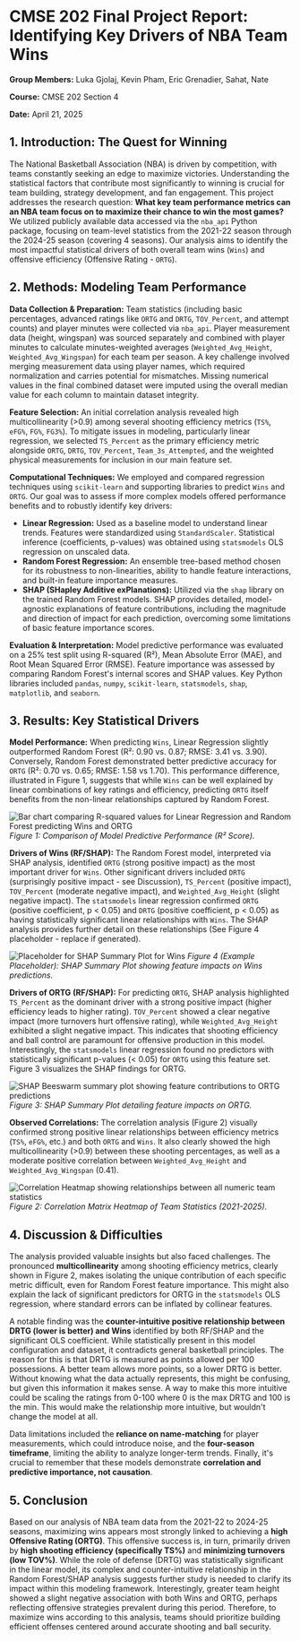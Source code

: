 # CMSE 202 Final Project Report: Identifying Key Drivers of NBA Team Wins

**Group Members:** Luka Gjolaj, Kevin Pham, Eric Grenadier, Sahat, Nate

**Course:** CMSE 202 Section 4

**Date:** April 21, 2025

## 1. Introduction: The Quest for Winning

The National Basketball Association (NBA) is driven by competition, with teams constantly seeking an edge to maximize victories. Understanding the statistical factors that contribute most significantly to winning is crucial for team building, strategy development, and fan engagement. This project addresses the research question: **What key team performance metrics can an NBA team focus on to maximize their chance to win the most games?** We utilized publicly available data accessed via the `nba_api` Python package, focusing on team-level statistics from the 2021-22 season through the 2024-25 season (covering 4 seasons). Our analysis aims to identify the most impactful statistical drivers of both overall team wins (`Wins`) and offensive efficiency (Offensive Rating - `ORTG`).

## 2. Methods: Modeling Team Performance

**Data Collection & Preparation:** Team statistics (including basic percentages, advanced ratings like `ORTG` and `DRTG`, `TOV_Percent`, and attempt counts) and player minutes were collected via `nba_api`. Player measurement data (height, wingspan) was sourced separately and combined with player minutes to calculate minutes-weighted averages (`Weighted_Avg_Height`, `Weighted_Avg_Wingspan`) for each team per season. A key challenge involved merging measurement data using player names, which required normalization and carries potential for mismatches. Missing numerical values in the final combined dataset were imputed using the overall median value for each column to maintain dataset integrity.

**Feature Selection:** An initial correlation analysis revealed high multicollinearity (>0.9) among several shooting efficiency metrics (`TS%`, `eFG%`, `FG%`, `FG3%`). To mitigate issues in modeling, particularly linear regression, we selected `TS_Percent` as the primary efficiency metric alongside `ORTG`, `DRTG`, `TOV_Percent`, `Team_3s_Attempted`, and the weighted physical measurements for inclusion in our main feature set.

**Computational Techniques:** We employed and compared regression techniques using `scikit-learn` and supporting libraries to predict `Wins` and `ORTG`. Our goal was to assess if more complex models offered performance benefits and to robustly identify key drivers:
* **Linear Regression:** Used as a baseline model to understand linear trends. Features were standardized using `StandardScaler`. Statistical inference (coefficients, p-values) was obtained using `statsmodels` OLS regression on unscaled data.
* **Random Forest Regression:** An ensemble tree-based method chosen for its robustness to non-linearities, ability to handle feature interactions, and built-in feature importance measures.
* **SHAP (SHapley Additive exPlanations):** Utilized via the `shap` library on the trained Random Forest models. SHAP provides detailed, model-agnostic explanations of feature contributions, including the magnitude and direction of impact for each prediction, overcoming some limitations of basic feature importance scores.

**Evaluation & Interpretation:** Model predictive performance was evaluated on a 25% test split using R-squared (R²), Mean Absolute Error (MAE), and Root Mean Squared Error (RMSE). Feature importance was assessed by comparing Random Forest's internal scores and SHAP values. Key Python libraries included `pandas`, `numpy`, `scikit-learn`, `statsmodels`, `shap`, `matplotlib`, and `seaborn`.

## 3. Results: Key Statistical Drivers

**Model Performance:** When predicting `Wins`, Linear Regression slightly outperformed Random Forest (R²: 0.90 vs. 0.87; RMSE: 3.41 vs. 3.90). Conversely, Random Forest demonstrated better predictive accuracy for `ORTG` (R²: 0.70 vs. 0.65; RMSE: 1.58 vs 1.70). This performance difference, illustrated in Figure 1, suggests that while `Wins` can be well explained by linear combinations of key ratings and efficiency, predicting `ORTG` itself benefits from the non-linear relationships captured by Random Forest.

![Bar chart comparing R-squared values for Linear Regression and Random Forest predicting Wins and ORTG](figures/model_performance_comparison.png)
*Figure 1: Comparison of Model Predictive Performance (R² Score).*

**Drivers of Wins (RF/SHAP):** The Random Forest model, interpreted via SHAP analysis, identified `ORTG` (strong positive impact) as the most important driver for `Wins`. Other significant drivers included `DRTG` (surprisingly positive impact - see Discussion), `TS_Percent` (positive impact), `TOV_Percent` (moderate negative impact), and `Weighted_Avg_Height` (slight negative impact). The `statsmodels` linear regression confirmed `ORTG` (positive coefficient, p < 0.05) and `DRTG` (positive coefficient, p < 0.05) as having statistically significant linear relationships with `Wins`. The SHAP analysis provides further detail on these relationships (See Figure 4 placeholder - replace if generated).

![Placeholder for SHAP Summary Plot for Wins](figures/shap_beeswarm_Wins.png)
*Figure 4 (Example Placeholder): SHAP Summary Plot showing feature impacts on Wins predictions.*

**Drivers of ORTG (RF/SHAP):** For predicting `ORTG`, SHAP analysis highlighted `TS_Percent` as the dominant driver with a strong positive impact (higher efficiency leads to higher rating). `TOV_Percent` showed a clear negative impact (more turnovers hurt offensive rating), while `Weighted_Avg_Height` exhibited a slight negative impact. This indicates that shooting efficiency and ball control are paramount for offensive production in this model. Interestingly, the `statsmodels` linear regression found no predictors with statistically significant p-values (< 0.05) for `ORTG` using this feature set. Figure 3 visualizes the SHAP findings for ORTG.

![SHAP Beeswarm summary plot showing feature contributions to ORTG predictions](figures/shap_beeswarm_ORTG.png)
*Figure 3: SHAP Summary Plot detailing feature impacts on ORTG.*

**Observed Correlations:** The correlation analysis (Figure 2) visually confirmed strong positive linear relationships between efficiency metrics (`TS%`, `eFG%`, etc.) and both `ORTG` and `Wins`. It also clearly showed the high multicollinearity (>0.9) between these shooting percentages, as well as a moderate positive correlation between `Weighted_Avg_Height` and `Weighted_Avg_Wingspan` (0.41).

![Correlation Heatmap showing relationships between all numeric team statistics](figures/correlation_heatmap.png)
*Figure 2: Correlation Matrix Heatmap of Team Statistics (2021-2025).*

## 4. Discussion & Difficulties

The analysis provided valuable insights but also faced challenges. The pronounced **multicollinearity** among shooting efficiency metrics, clearly shown in Figure 2, makes isolating the unique contribution of each specific metric difficult, even for Random Forest feature importance. This might also explain the lack of significant predictors for ORTG in the `statsmodels` OLS regression, where standard errors can be inflated by collinear features.

A notable finding was the **counter-intuitive positive relationship between DRTG (lower is better) and Wins** identified by both RF/SHAP and the significant OLS coefficient. While statistically present in this model configuration and dataset, it contradicts general basketball principles. The reason for this is that DRTG is measured as points allowed per 100 possessions. A better team allows more points, so a lower DRTG is better. 
Without knowing what the data actually represents, this might be confusing, but given this information it makes sense. A way to make this more intuitive could be scaling the ratings from 0-100 where 0 is the max DRTG and 100 is the min. This would make the relationship more intuitive, but wouldn't change the model at all.

Data limitations included the **reliance on name-matching** for player measurements, which could introduce noise, and the **four-season timeframe**, limiting the ability to analyze longer-term trends. Finally, it's crucial to remember that these models demonstrate **correlation and predictive importance, not causation**.

## 5. Conclusion

Based on our analysis of NBA team data from the 2021-22 to 2024-25 seasons, maximizing wins appears most strongly linked to achieving a **high Offensive Rating (ORTG)**. This offensive success is, in turn, primarily driven by **high shooting efficiency (specifically TS%)** and **minimizing turnovers (low TOV%)**. While the role of defense (DRTG) was statistically significant in the linear model, its complex and counter-intuitive relationship in the Random Forest/SHAP analysis suggests further study is needed to clarify its impact within this modeling framework. Interestingly, greater team height showed a slight negative association with both Wins and ORTG, perhaps reflecting offensive strategies prevalent during this period. Therefore, to maximize wins according to this analysis, teams should prioritize building efficient offenses centered around accurate shooting and ball security.